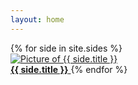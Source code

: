 ```yaml
---
layout: home
---
```


  <div class="cb-grid">
    {% for side in site.sides %}
    <a href="{{ side.url | relative_url }}">
      <div class="frame">
        <img alt="Picture of {{ side.title }}" src="{{ "assets/imgs/" | relative_url}}{{ side.picture }}-small.jpg">
      </div>
      <span class="text-lowercase"><b>{{ side.title }}</b></span>
    </a>
    {% endfor %}
  </div>
